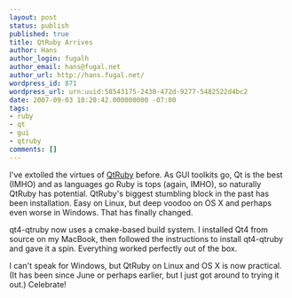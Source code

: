 ```yaml
---
layout: post
status: publish
published: true
title: QtRuby Arrives
author: Hans
author_login: fugalh
author_email: hans@fugal.net
author_url: http://hans.fugal.net/
wordpress_id: 871
wordpress_url: urn:uuid:58543175-2430-472d-9277-5482522d4bc2
date: 2007-09-03 18:20:42.000000000 -07:00
tags:
- ruby
- qt
- gui
- qtruby
comments: []
---
```

<p>I've extolled the virtues of <a href="http://developer.kde.org/language-bindings/ruby/index.html">QtRuby</a> before. As GUI toolkits go, Qt is the best (IMHO) and as languages go Ruby is tops (again, IMHO), so naturally QtRuby has potential. QtRuby's biggest stumbling block in the past has been installation. Easy on Linux, but deep voodoo on OS X and perhaps even worse in Windows. That has finally changed.</p>

<p>qt4-qtruby now uses a cmake-based build system. I installed Qt4 from source on my MacBook, then followed the instructions to install qt4-qtruby and gave it a spin. Everything worked perfectly out of the box. </p>

<p>I can't speak for Windows, but QtRuby on Linux and OS X is now practical. (It has been since June or perhaps earlier, but I just got around to trying it out.) Celebrate!</p>
